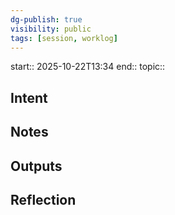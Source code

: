 ```yaml
---
dg-publish: true
visibility: public
tags: [session, worklog]
---
```


start:: 2025-10-22T13:34
end:: 
topic:: 

## Intent
## Notes
## Outputs
## Reflection
